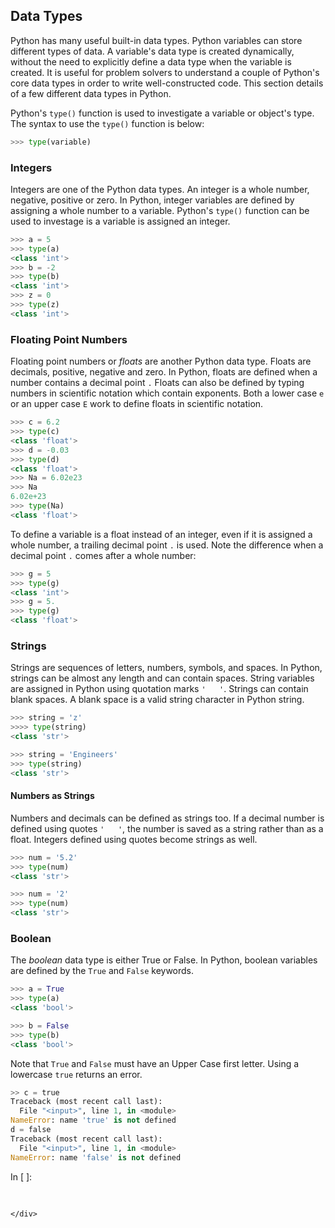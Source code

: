 
## Data Types
Python has many useful built-in data types. Python variables can store different types of data. A variable's data type is created dynamically, without the need to explicitly define a data type when the variable is created. It is useful for problem solvers to understand a couple of Python's core data types in order to write well-constructed code. This section details of a few different data types in Python. 

Python's ```type()``` function is used to investigate a variable or object's type. The syntax to use the ```type()``` function is below:

```python
>>> type(variable)
```
### Integers

Integers are one of the Python data types. An integer is a whole number, negative, positive or zero. In Python, integer variables are defined by assigning a whole number to a variable. Python's ```type()``` function can be used to investage is a variable is assigned an integer.

```python
>>> a = 5
>>> type(a)
<class 'int'>
>>> b = -2
>>> type(b)
<class 'int'>
>>> z = 0
>>> type(z)
<class 'int'>
```
### Floating Point Numbers

Floating point numbers or _floats_ are another Python data type. Floats are decimals, positive, negative and zero. In Python, floats are defined when a number contains a decimal point ```.``` Floats can also be defined by typing numbers in scientific notation which contain exponents. Both a lower case ```e``` or an upper case ```E``` work to define floats in scientific notation. 

```python
>>> c = 6.2
>>> type(c)
<class 'float'>
>>> d = -0.03
>>> type(d)
<class 'float'>
>>> Na = 6.02e23
>>> Na
6.02e+23
>>> type(Na)
<class 'float'>
```

To define a variable is a float instead of an integer, even if it is assigned a whole number, a trailing decimal point ```.``` is used. Note the difference when a decimal point ```.``` comes after a whole number:

```python
>>> g = 5
>>> type(g)
<class 'int'>
>>> g = 5.
>>> type(g)
<class 'float'>
```
### Strings
Strings are sequences of letters, numbers, symbols, and spaces. In Python, strings can be almost any length and can contain spaces. String variables are assigned in Python using quotation marks ```'   '```. Strings can contain blank spaces. A blank space is a valid string character in Python string.

```python
>>> string = 'z'
>>>> type(string)
<class 'str'>

>>> string = 'Engineers'
>>> type(string)
<class 'str'>
```
#### Numbers as Strings

Numbers and decimals can be defined as strings too. If a decimal number is defined using quotes ```'   '```, the number is saved as a string rather than as a float. Integers defined using quotes become strings as well.

```python
>>> num = '5.2'
>>> type(num)
<class 'str'>

>>> num = '2'
>>> type(num)
<class 'str'>
```
### Boolean
The _boolean_ data type is either True or False. In Python, boolean variables are defined by the ```True``` and ```False``` keywords. 

```python
>>> a = True
>>> type(a)
<class 'bool'>

>>> b = False
>>> type(b)
<class 'bool'>
```

Note that ```True``` and ```False``` must have an Upper Case first letter. Using a lowercase ```true``` returns an error.

```python
>> c = true
Traceback (most recent call last):
  File "<input>", line 1, in <module>
NameError: name 'true' is not defined
d = false
Traceback (most recent call last):
  File "<input>", line 1, in <module>
NameError: name 'false' is not defined
```
<div class="cell border-box-sizing code_cell rendered">
<div class="input">
<div class="prompt input_prompt">In&nbsp;[&nbsp;]:</div>
<div class="inner_cell">
    <div class="input_area">
<div class=" highlight hl-ipython3"><pre><span></span> 
</pre></div>

    </div>
</div>
</div>

</div>
 

